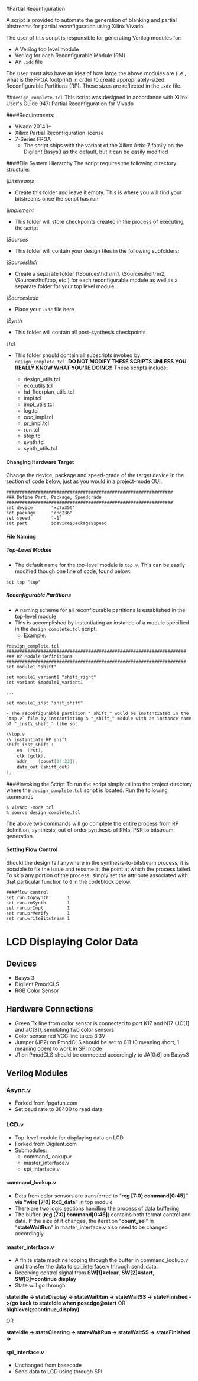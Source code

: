 #Partial Reconfiguration

A script is provided to automate the generation of blanking and partial bitstreams for partial reconfiguration using Xilinx Vivado.

The user of this script is responsible for generating Verilog modules for:
- A Verilog top level module
- Verilog for each Reconfigurable Module (RM)
- An `.xdc` file

The user must also have an idea of how large the above modules are (i.e., what is the FPGA footprint) in order to create appropriately-sized Reconfigurable Partitions (RP). These sizes are reflected in the `.xdc` file.

##`design_complete.tcl`
This script was designed in accordance with Xilinx User's Guide 947: Partial Reconfiguration for Vivado

####Requirements:
- Vivado 2014.1+
- Xilinx Partial Reconfiguration license
- 7-Series FPGA
  - The script ships with the variant of the Xilinx Artix-7 family on the Digilent Basys3 as the default, but it can be easily modified

####File System Hierarchy
The script requires the following directory structure:

*\Bitstreams*
- Create this folder and leave it empty. This is where you will find your bitstreams once the script has run

*\Implement*
- This folder will store checkpoints created in the process of executing the script

*\Sources*
- This folder will contain your design files in the following subfolders:

*\Sources\hdl*
- Create a separate folder (\Sources\hdl\rm1, \Sources\hdl\rm2, \Sources\hdl\top, etc.) for each reconfigurable module as well as a separate folder for your top level module.

*\Sources\xdc*
- Place your `.xdc` file here

*\Synth*
- This folder will contain all post-synthesis checkpoints

*\Tcl*
- This folder should contain all subscripts invoked by `design_complete.tcl`. **DO NOT MODIFY THESE SCRIPTS UNLESS YOU REALLY KNOW WHAT YOU'RE DOING!!** These scripts include:

  - design\_utils.tcl
  - eco\_utils.tcl
  - hd\_floorplan\_utils.tcl
  - impl.tcl
  - impl\_utils.tcl
  - log.tcl
  - ooc\_impl.tcl
  - pr\_impl.tcl
  - run.tcl
  - step.tcl
  - synth.tcl
  - synth\_utils.tcl

#### Changing Hardware Target

Change the device, package and speed-grade of the target device in the section of code below, just as you would in a project-mode GUI.
```
###############################################################
### Define Part, Package, Speedgrade
###############################################################
set device       "xc7a35t"
set package      "cpg236"
set speed        "-1"
set part         $device$package$speed
```

#### File Naming

##### Top-Level Module
- The default name for the top-level module is `top.v`. This can be easily modified though one line of code, found below:

```
set top "top"
```

##### Reconfigurable Partitions
- A naming scheme for all reconfigurable partitions is established in the top-level module
- This is accomplished by instantiating an instance of a module specified in the `design_complete.tcl` script.
  - Example:

```
#design_complete.tcl
####################################################################
### RP Module Definitions
####################################################################
set module1 "shift"

set module1_variant1 "shift_right"
set variant $module1_variant1

...

set module1_inst "inst_shift"
```

    - The reconfigurable partition "_shift_" would be instantiated in the `top.v` file by instantiating a "_shift_" module with an instance name of "_inst\_shift_" like so:

```verilog
\\top.v
\\ instantiate RP shift
shift inst_shift (
	en	(rst),
	clk	(gclk),
	addr	(count[34:23]),
	data_out (shift_out)
);
```

####Invoking the Script
To run the script simply `cd` into the project directory where the `design_complete.tcl` script is located. Run the following commands

```
$ vivado -mode tcl
% source design_complete.tcl
```

The above two commands will go complete the entire process from RP definition, synthesis, out of order synthesis of RMs, P&R to bitstream generation.

#### Setting Flow Control
Should the design fail anywhere in the synthesis-to-bitstream process, it is possible to fix the issue and resume at the point at which the  process failed. To skip any portion of the process, simply set the attribute associated with that particular function to `0` in the codeblock below.

```
####flow control
set run.topSynth       1
set run.rmSynth        1
set run.prImpl         1
set run.prVerify       1
set run.writeBitstream 1
```

# LCD Displaying Color Data
## Devices
- Basys 3
- Digilent PmodCLS
- RGB Color Sensor

## Hardware Connections
- Green Tx line from color sensor is connected to port K17 and N17 (JC[1] and JC[3]), simulating two color sensors
- Color sensor red VCC line takes 3.3V
- Jumper (JP2) on PmodCLS should be set to 011 (0 meaning short, 1 meaning open) to work in SPI mode
- J1 on PmodCLS should be connected accordingly to JA[0:6] on Basys3

## Verilog Modules
### Async.v
- Forked from fpgafun.com
- Set baud rate to 38400 to read data

### LCD.v
- Top-level module for displaying data on LCD
- Forked from Digilent.com
- Submodules:
  - command\_lookup.v
  - master\_interface.v
  - spi\_interface.v

#### command\_lookup.v
- Data from color sensors are transferred to “**reg [7:0] command[0:45]” via “wire [7:0] RxD_data”** in top module
- There are two logic sections handling the process of data buffering
- The buffer (**reg [7:0] command[0:45]**) contains both format control and data. If the size of it changes, the iteration “**count_sel**” in “**stateWaitRun**” in master_interface.v also need to be changed accordingly

#### master_interface.v
- A finite state machine looping through the buffer in command_lookup.v and transfer the data to spi_interface.v through send_data.
- Receiving control signal from **SW[1]=clear**, **SW[2]=start**, **SW[3]=continue display** 
- State will go through:

**stateIdle -> stateDisplay -> stateWaitRun -> stateWaitSS -> stateFinished ->(go back to stateIdle when posedge@start** OR **highlevel@continue_display)**

OR 

**stateIdle -> stateClearing -> stateWaitRun -> stateWaitSS -> stateFinished ->**

#### spi_interface.v
- Unchanged from basecode
- Send data to LCD using through SPI
